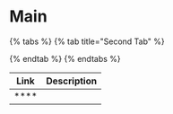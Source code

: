 # Main



{% tabs %}
{% tab title="Second Tab" %}

{% endtab %}
{% endtabs %}

| Link | Description |
| :---: | :--- |
| \*\*\*\* |  |

